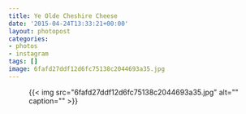 ```yaml
---
title: Ye Olde Cheshire Cheese
date: '2015-04-24T13:33:21+00:00'
layout: photopost
categories:
- photos
- instagram
tags: []
image: 6fafd27ddf12d6fc75138c2044693a35.jpg
---
```


<figure class="photo photo--square">
  {{< img src="6fafd27ddf12d6fc75138c2044693a35.jpg" alt="" caption="" >}}

</figure>




